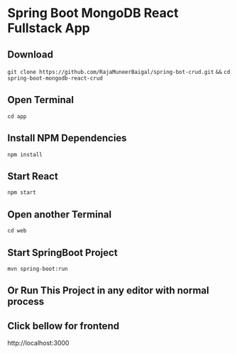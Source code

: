 # Spring Boot MongoDB React Fullstack App

## Download

`git clone https://github.com/RajaMuneerBaigal/spring-bot-crud.git`
` && `
`cd spring-boot-mongodb-react-crud`

## Open Terminal

`cd app`

## Install NPM Dependencies

`npm install`

## Start React

`npm start`

## Open another Terminal

`cd web`

## Start SpringBoot Project

`mvn spring-boot:run`

## Or Run This Project in any editor with normal process

## Click bellow for frontend

http://localhost:3000
